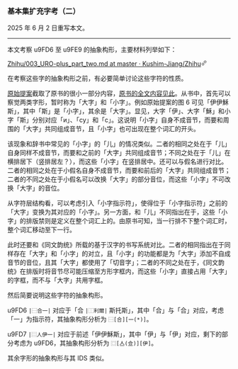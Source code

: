 ### 基本集扩充字考（二）

2025 年 6 月 2 日重写本文。

---

本文考察 u9FD6 至 u9FE9 的抽象构形，主要材料列举如下：

[
Zhihu/003_URO-plus_part_two.md at master · Kushim-Jiang/Zhihu
​<svg width="14" height="14" viewBox="0 0 24 24" class="Zi Zi--InsertLink" fill="currentColor"><path fill-rule="evenodd" d="M5.327 18.883a3.005 3.005 0 0 1 0-4.25l2.608-2.607a.75.75 0 1 0-1.06-1.06l-2.608 2.607a4.505 4.505 0 0 0 6.37 6.37l2.608-2.607a.75.75 0 0 0-1.06-1.06l-2.608 2.607a3.005 3.005 0 0 1-4.25 0Zm5.428-11.799a.75.75 0 0 0 1.06 1.06L14.48 5.48a3.005 3.005 0 0 1 4.25 4.25l-2.665 2.665a.75.75 0 0 0 1.061 1.06l2.665-2.664a4.505 4.505 0 0 0-6.371-6.372l-2.665 2.665Zm5.323 2.117a.75.75 0 1 0-1.06-1.06l-7.072 7.07a.75.75 0 0 0 1.061 1.06l7.071-7.07Z" clip-rule="evenodd"></path></svg>
](https://​github.com/Kushim-Jiang/Zhihu/blob/master/article/003_URO-plus_part_two.md)

在考察这些字的抽象构形之前，有必要简单讨论这些字符的性质。

[原始提案](https://www.unicode.org/L2/L2013/13009-slavonic-chinese.pdf)截取了原书的很小一部分内容，[原书的全文内容见此](https://orthodox.cn/bible/1864nt/index.html)。从书中，首先可以察觉两类字形，暂时称为「大字」和「小字」。例如原始提案的图 6 可见「伊伊穌斯」，其中「斯」是「小字」，其余是「大字」。显见，大字「伊」、大字「穌」和小字「斯」分别对应「и」、「су」和「с」。这说明「小字」自身不成音节，而要和周围的「大字」共同组成音节，且「小字」也可出现在整个词汇的开头。

该现象和辞书中常见的「小字」的「儿」的情况类似。二者的相同之处在于「儿」自身同样不成音节，而要和之前的「大字」共同组成音节；不同之处在于「儿」在横排居下（竖排居左？），而这些「小字」在竖排居中。还可以与假名进行对比。二者的相同之处在于小假名自身不成音节，而要和前后的「大字」共同组成音节；二者的不同之处在于小假名可以改换「大字」的部分音位，而这些「小字」不可改换「大字」的音位。

从字符层结构看，可以考虑引入「小字指示符」，使得位于「小字指示符」之前的「大字」变换为其对应的「小字」。另一方面，和「儿」不同指出在于，这些「小字」的排版禁则是定义在整个词汇上的。由原书可知，当一行排不下整个词汇时，整个词汇移动至下一行。

此时还要和《同文韵统》所载的基于汉字的书写系统对比。二者的相同指出在于同样存在「大字」和「小字」的对立，且「小字」的功能都是为「大字」添加不自成音节的音位，且其「大字」都使用了「切音字」；二者的不同之处在于，《同文韵统》在排版时将音节尽可能压缩至方形字框内，而这些「小字」直接占用「大字」的字框，而不与「大字」共用字框。

然后简要说明这些字符的抽象构形。

u9FD6 `|⿱合一|` 对应于「合 `|⿰利爾|` 斯托斯」，其中「合」与「合」对应，考虑「一」为指示符，其抽象构形分析为 `⿱[合][一(*)]`。

u9FD7 `|⿳人伊一|` 对应于前述「伊伊穌斯」，其中「伊」与「伊」对应，剩下的部分考虑为 u9FD6，其抽象构形分析为 `⿴[亼(鿖)][伊]`。

其余字形的抽象构形与其 IDS 类似。
